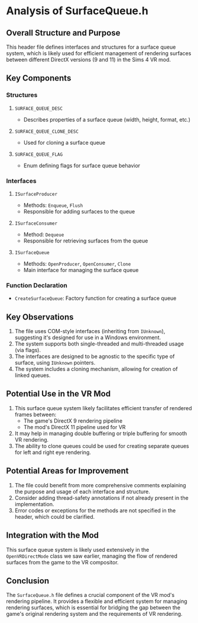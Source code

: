 # Analysis of SurfaceQueue.h

## Overall Structure and Purpose

This header file defines interfaces and structures for a surface queue system, which is likely used for efficient management of rendering surfaces between different DirectX versions (9 and 11) in the Sims 4 VR mod.

## Key Components

### Structures

1. `SURFACE_QUEUE_DESC`
   - Describes properties of a surface queue (width, height, format, etc.)

2. `SURFACE_QUEUE_CLONE_DESC`
   - Used for cloning a surface queue

3. `SURFACE_QUEUE_FLAG`
   - Enum defining flags for surface queue behavior

### Interfaces

1. `ISurfaceProducer`
   - Methods: `Enqueue`, `Flush`
   - Responsible for adding surfaces to the queue

2. `ISurfaceConsumer`
   - Method: `Dequeue`
   - Responsible for retrieving surfaces from the queue

3. `ISurfaceQueue`
   - Methods: `OpenProducer`, `OpenConsumer`, `Clone`
   - Main interface for managing the surface queue

### Function Declaration

- `CreateSurfaceQueue`: Factory function for creating a surface queue

## Key Observations

1. The file uses COM-style interfaces (inheriting from `IUnknown`), suggesting it's designed for use in a Windows environment.
2. The system supports both single-threaded and multi-threaded usage (via flags).
3. The interfaces are designed to be agnostic to the specific type of surface, using `IUnknown` pointers.
4. The system includes a cloning mechanism, allowing for creation of linked queues.

## Potential Use in the VR Mod

1. This surface queue system likely facilitates efficient transfer of rendered frames between:
   - The game's DirectX 9 rendering pipeline
   - The mod's DirectX 11 pipeline used for VR
2. It may help in managing double buffering or triple buffering for smooth VR rendering.
3. The ability to clone queues could be used for creating separate queues for left and right eye rendering.

## Potential Areas for Improvement

1. The file could benefit from more comprehensive comments explaining the purpose and usage of each interface and structure.
2. Consider adding thread-safety annotations if not already present in the implementation.
3. Error codes or exceptions for the methods are not specified in the header, which could be clarified.

## Integration with the Mod

This surface queue system is likely used extensively in the `OpenVRDirectMode` class we saw earlier, managing the flow of rendered surfaces from the game to the VR compositor.

## Conclusion

The `SurfaceQueue.h` file defines a crucial component of the VR mod's rendering pipeline. It provides a flexible and efficient system for managing rendering surfaces, which is essential for bridging the gap between the game's original rendering system and the requirements of VR rendering.

